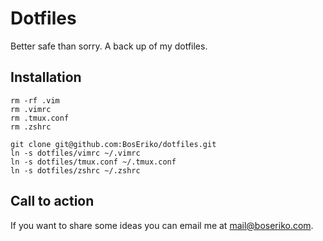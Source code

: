 # Dotfiles

Better safe than sorry. A back up of my dotfiles.

## Installation

    rm -rf .vim
    rm .vimrc
    rm .tmux.conf
    rm .zshrc

    git clone git@github.com:BosEriko/dotfiles.git
    ln -s dotfiles/vimrc ~/.vimrc
    ln -s dotfiles/tmux.conf ~/.tmux.conf
    ln -s dotfiles/zshrc ~/.zshrc

## Call to action

If you want to share some ideas you can email me at mail@boseriko.com.
